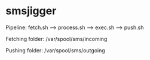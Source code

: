 # smsjigger

Pipeline: fetch.sh --> process.sh --> exec.sh --> push.sh

Fetching folder: /var/spool/sms/incoming

Pushing folder: /var/spool/sms/outgoing
